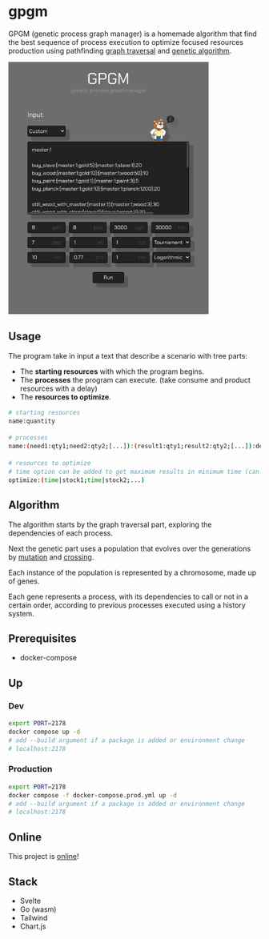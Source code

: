 # gpgm

GPGM (genetic process graph manager) is a homemade algorithm that find the best sequence of process execution to optimize focused resources production using pathfinding [graph traversal](https://en.wikipedia.org/wiki/Graph_traversal) and [genetic algorithm](https://en.wikipedia.org/wiki/Genetic_algorithm).

<img src="https://github.com/trixky/gpgm/blob/main/.demo/screenshots.gif" alt="Demo gif" width="400"/>

## Usage

The program take in input a text that describe a scenario with tree parts:

- The __starting resources__ with which the program begins.
- The __processes__ the program can execute. (take consume and product resources with a delay)
- The __resources to optimize__.

```bash
# starting resources
name:quantity

# processes
name:(need1:qty1;need2:qty2;[...]):(result1:qty1;result2:qty2;[...]):delay

# resources to optimize
# time option can be added to get maximum results in minimum time (can block the production flow)
optimize:(time|stock1;time|stock2;...)
```

## Algorithm

The algorithm starts by the graph traversal part, exploring the dependencies of each process.

Next the genetic part uses a population that evolves over the generations by [mutation](https://en.wikipedia.org/wiki/Mutation_(genetic_algorithm)) and [crossing](https://en.wikipedia.org/wiki/Crossover_(genetic_algorithm)).

Each instance of the population is represented by a chromosome, made up of genes.

Each gene represents a process, with its dependencies to call or not in a certain order, according to previous processes executed using a history system.

## Prerequisites

- docker-compose

## Up

### Dev

```bash
export PORT=2178
docker compose up -d
# add --build argument if a package is added or environment change
# localhost:2178
```

### Production

```bash
export PORT=2178
docker compose -f docker-compose.prod.yml up -d
# add --build argument if a package is added or environment change
# localhost:2178
```

## Online

This project is [online](https://gpgm.trixky.com/)!

## Stack

- Svelte
- Go (wasm)
- Tailwind
- Chart.js
